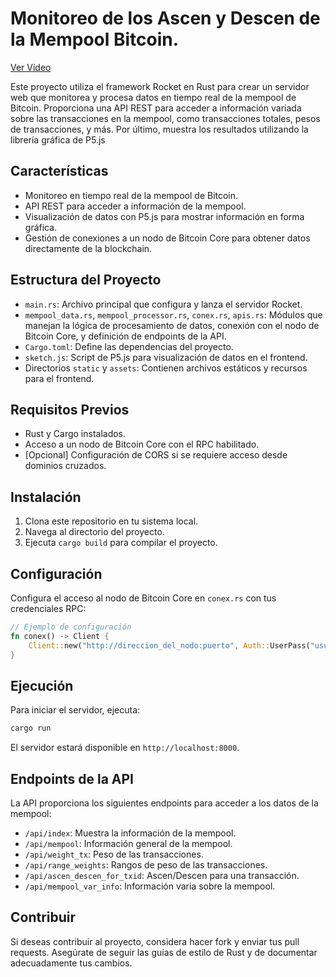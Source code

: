 
# Monitoreo de los Ascen y Descen de la Mempool Bitcoin.

[Ver Vídeo](assets/ascen_descen_mempool.mp4)

Este proyecto utiliza el framework Rocket en Rust para crear un servidor web que monitorea y procesa datos en tiempo real de la mempool de Bitcoin. Proporciona una API REST para acceder a información variada sobre las transacciones en la mempool, como transacciones totales, pesos de transacciones, y más. Por último, muestra los resultados utilizando la librería gráfica de P5.js

## Características

- Monitoreo en tiempo real de la mempool de Bitcoin.
- API REST para acceder a información de la mempool.
- Visualización de datos con P5.js para mostrar información en forma gráfica.
- Gestión de conexiones a un nodo de Bitcoin Core para obtener datos directamente de la blockchain.

## Estructura del Proyecto

- `main.rs`: Archivo principal que configura y lanza el servidor Rocket.
- `mempool_data.rs`, `mempool_processor.rs`, `conex.rs`, `apis.rs`: Módulos que manejan la lógica de procesamiento de datos, conexión con el nodo de Bitcoin Core, y definición de endpoints de la API.
- `Cargo.toml`: Define las dependencias del proyecto.
- `sketch.js`: Script de P5.js para visualización de datos en el frontend.
- Directorios `static` y `assets`: Contienen archivos estáticos y recursos para el frontend.

## Requisitos Previos

- Rust y Cargo instalados.
- Acceso a un nodo de Bitcoin Core con el RPC habilitado.
- [Opcional] Configuración de CORS si se requiere acceso desde dominios cruzados.

## Instalación

1. Clona este repositorio en tu sistema local.
2. Navega al directorio del proyecto.
3. Ejecuta `cargo build` para compilar el proyecto.

## Configuración

Configura el acceso al nodo de Bitcoin Core en `conex.rs` con tus credenciales RPC:

```rust
// Ejemplo de configuración
fn conex() -> Client {
    Client::new("http://direccion_del_nodo:puerto", Auth::UserPass("usuario".to_string(), "contraseña".to_string())).unwrap()
}
```

## Ejecución

Para iniciar el servidor, ejecuta:

```bash
cargo run
```

El servidor estará disponible en `http://localhost:8000`.

## Endpoints de la API

La API proporciona los siguientes endpoints para acceder a los datos de la mempool:

- `/api/index`: Muestra la información de la mempool.
- `/api/mempool`: Información general de la mempool.
- `/api/weight_tx`: Peso de las transacciones.
- `/api/range_weights`: Rangos de peso de las transacciones.
- `/api/ascen_descen_for_txid`: Ascen/Descen para una transacción.
- `/api/mempool_var_info`: Información varia sobre la mempool.

## Contribuir

Si deseas contribuir al proyecto, considera hacer fork y enviar tus pull requests. Asegúrate de seguir las guías de estilo de Rust y de documentar adecuadamente tus cambios.

